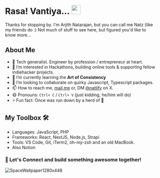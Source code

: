 # Rasa! Vantiya... <img src="https://media.giphy.com/media/hvRJCLFzcasrR4ia7z/giphy.gif" width="30px"/>

Thanks for stopping by. I'm Arjith Natarajan, but you can call me Natz (like my friends do :) Not much of stuff to see here, but figured you'd like to know more...

## About Me
- 👋 Tech generalist. Engineer by profession / entrepreneur at heart.
- 👀 I’m interested in Hackathons, building online tools & supporting fellow indiehacker projects.
- 🌱 I’m currently learning the **Art of Consistency**
- 💞️ I’m looking to collaborate on quirky Javascript, Typescript packages.
- 📫 How to reach me, [mail me](mailto:arjith@hckrs.one) or, DM [@natlify](https://twitter.com/natlify) on X.
- 😄 Pronouns: `Ctrl+ C` / `Ctrl+ V`  (just kidding, he/him will do)
- ⚡ Fun fact: Once was run down by a herd of 🦓

## My Toolbox 🛠️

- Languages: JavaScript, PHP
- Frameworks: React, NextJS, Node.js, Strapi
- Tools: VS Code, Git, iTerm2, oh-my-zsh and an old MacBook.
- Also Notion

### 🚀 Let's Connect and build something awesome together!
![SpaceWallpaper1280x448](https://github.com/natlify/natlify/assets/128794065/3a12b3fe-bbb1-4f17-a1fb-2314292760fb)



<!---
natlify/natlify is a ✨ special ✨ repository because its `README.md` (this file) appears on your GitHub profile.
You can click the Preview link to take a look at your changes.
--->
